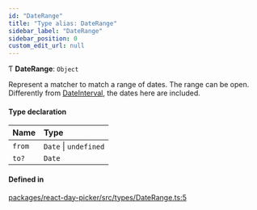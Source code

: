 ```yaml
---
id: "DateRange"
title: "Type alias: DateRange"
sidebar_label: "DateRange"
sidebar_position: 0
custom_edit_url: null
---
```


Ƭ **DateRange**: `Object`

Represent a matcher to match a range of dates. The range can be open.
Differently from [DateInterval](DateInterval), the dates here are included.

#### Type declaration

| Name | Type |
| :------ | :------ |
| `from` | `Date` \| `undefined` |
| `to?` | `Date` |

#### Defined in

[packages/react-day-picker/src/types/DateRange.ts:5](https://github.com/gpbl/react-day-picker/blob/0df406c0/packages/react-day-picker/src/types/DateRange.ts#L5)

